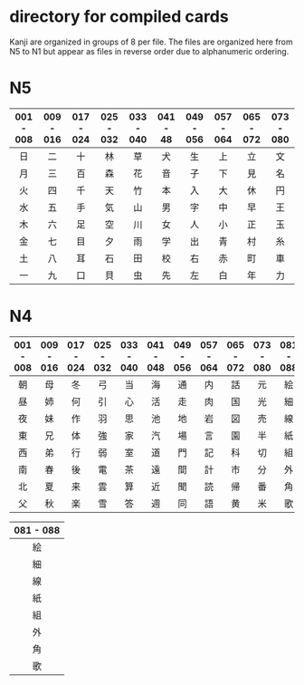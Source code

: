 # directory for compiled cards
Kanji are organized in groups of 8 per file. The files are organized here from N5 to N1 but appear as files in reverse order due to alphanumeric ordering.

# N5
| 001 - 008 | 009 - 016 | 017 - 024 | 025 - 032 | 033 - 040 | 041 - 48 | 049 - 056 | 057 - 064 | 065 - 072 | 073 - 080 |
| :---: | :---: | :---: | :---: | :---: | :---: | :---: | :---: | :---: | :---: |
| 日 | 二 | 十 | 林 | 草 | 犬 | 生 | 上 | 立 | 文 |
| 月 | 三 | 百 | 森 | 花 | 音 | 子 | 下 | 見 | 名 |
| 火 | 四 | 千 | 天 | 竹 | 本 | 入 | 大 | 休 | 円 |
| 水 | 五 | 手 | 気 | 山 | 男 | 字 | 中 | 早 | 王 |
| 木 | 六 | 足 | 空 | 川 | 女 | 人 | 小 | 正 | 玉 |
| 金 | 七 | 目 | 夕 | 雨 | 学 | 出 | 青 | 村 | 糸 |
| 土 | 八 | 耳 | 石 | 田 | 校 | 右 | 赤 | 町 | 車 |
| 一 | 九 | 口 | 貝 | 虫 | 先 | 左 | 白 | 年 | 力 |

# N4
| 001 - 008 | 009 - 016 | 017 - 024 | 025 - 032 | 033 - 040 | 041 - 048 | 049 - 056 | 057 - 064 | 065 - 072 | 073 - 080 | 081 - 088 |
| :---: | :---: | :---: | :---: | :---: | :---: | :---: | :---: | :---: | :---: | :---: |
| 朝 | 母 | 冬 | 弓 | 当 | 海 | 通 | 内 | 話 | 元 | 絵 |
| 昼 | 姉 | 何 | 引 | 心 | 活 | 走 | 肉 | 国 | 光 | 細 |
| 夜 | 妹 | 作 | 羽 | 思 | 池 | 地 | 岩 | 図 | 売 | 線 |
| 東 | 兄 | 体 | 強 | 家 | 汽 | 場 | 言 | 園 | 半 | 紙 |
| 西 | 弟 | 行 | 弱 | 室 | 道 | 門 | 記 | 科 | 切 | 組 |
| 南 | 春 | 後 | 電 | 茶 | 遠 | 間 | 計 | 市 | 分 | 外 |
| 北 | 夏 | 来 | 雲 | 算 | 近 | 聞 | 読 | 帰 | 番 | 角 |
| 父 | 秋 | 楽 | 雪 | 答 | 週 | 同 | 語 | 黄 | 米 | 歌 |

| 081 - 088 |
| :---: |
| 絵 |
| 細 |
| 線 |
| 紙 |
| 組 |
| 外 |
| 角 |
| 歌 |